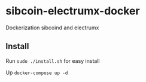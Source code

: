 # sibcoin-electrumx-docker

Dockerization sibcoind and electrumx

## Install

Run `sudo ./install.sh` for easy install

Up `docker-compose up -d`